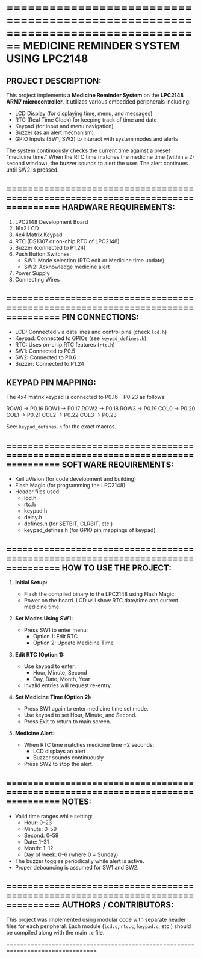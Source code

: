 ================================================================================
              MEDICINE REMINDER SYSTEM USING LPC2148
================================================================================

PROJECT DESCRIPTION:
--------------------
This project implements a **Medicine Reminder System** on the **LPC2148 ARM7 
microcontroller**. It utilizes various embedded peripherals including:

- LCD Display (for displaying time, menu, and messages)
- RTC (Real Time Clock) for keeping track of time and date
- Keypad (for input and menu navigation)
- Buzzer (as an alert mechanism)
- GPIO Inputs (SW1, SW2) to interact with system modes and alerts

The system continuously checks the current time against a preset "medicine time."
When the RTC time matches the medicine time (within a 2-second window), the
buzzer sounds to alert the user. The alert continues until SW2 is pressed.

================================================================================
HARDWARE REQUIREMENTS:
----------------------

1. LPC2148 Development Board
2. 16x2 LCD
3. 4x4 Matrix Keypad
4. RTC (DS1307 or on-chip RTC of LPC2148)
5. Buzzer (connected to P1.24)
6. Push Button Switches:
   - SW1: Mode selection (RTC edit or Medicine time update)
   - SW2: Acknowledge medicine alert
7. Power Supply
8. Connecting Wires

================================================================================
PIN CONNECTIONS:
----------------

- LCD: Connected via data lines and control pins (check `lcd.h`)
- Keypad: Connected to GPIOs (see `keypad_defines.h`)
- RTC: Uses on-chip RTC features (`rtc.h`)
- SW1: Connected to P0.5
- SW2: Connected to P0.6
- Buzzer: Connected to P1.24

KEYPAD PIN MAPPING:
-------------------
The 4x4 matrix keypad is connected to P0.16 – P0.23 as follows:

  ROW0 -> P0.16
  ROW1 -> P0.17
  ROW2 -> P0.18
  ROW3 -> P0.19
  COL0 -> P0.20
  COL1 -> P0.21
  COL2 -> P0.22
  COL3 -> P0.23

See: `keypad_defines.h` for the exact macros.

================================================================================
SOFTWARE REQUIREMENTS:
----------------------

- Keil uVision (for code development and building)
- Flash Magic (for programming the LPC2148)
- Header files used:
  - lcd.h
  - rtc.h
  - keypad.h
  - delay.h
  - defines.h (for SETBIT, CLRBIT, etc.)
  - keypad_defines.h (for GPIO pin mappings of keypad)

================================================================================
HOW TO USE THE PROJECT:
-----------------------

1. **Initial Setup:**
   - Flash the compiled binary to the LPC2148 using Flash Magic.
   - Power on the board. LCD will show RTC date/time and current medicine time.

2. **Set Modes Using SW1:**
   - Press SW1 to enter menu:
     - Option 1: Edit RTC
     - Option 2: Update Medicine Time

3. **Edit RTC (Option 1):**
   - Use keypad to enter:
     - Hour, Minute, Second
     - Day, Date, Month, Year
   - Invalid entries will request re-entry.

4. **Set Medicine Time (Option 2):**
   - Press SW1 again to enter medicine time set mode.
   - Use keypad to set Hour, Minute, and Second.
   - Press Exit to return to main screen.

5. **Medicine Alert:**
   - When RTC time matches medicine time ±2 seconds:
     - LCD displays an alert
     - Buzzer sounds continuously
   - Press SW2 to stop the alert.

================================================================================
NOTES:
------

- Valid time ranges while setting:
  - Hour: 0–23
  - Minute: 0–59
  - Second: 0–59
  - Date: 1–31
  - Month: 1–12
  - Day of week: 0–6 (where 0 = Sunday)
- The buzzer toggles periodically while alert is active.
- Proper debouncing is assumed for SW1 and SW2.

================================================================================
AUTHORS / CONTRIBUTORS:
-----------------------

This project was implemented using modular code with separate header files for
each peripheral. Each module (`lcd.c`, `rtc.c`, `keypad.c`, etc.) should be
compiled along with the main `.c` file.

================================================================================
